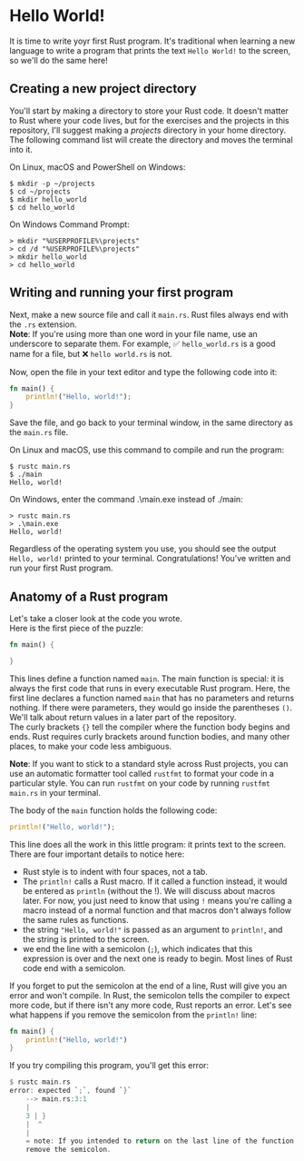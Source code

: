 # Hello World!

It is time to write yoyr first Rust program. It's traditional when learning a new language to write a program that prints the text `Hello World!` to the screen, so we'll do the same here!

## Creating a new project directory

You'll start by making a directory to store your Rust code. It doesn't matter to Rust where your code lives, but for the exercises and the projects in this repository, I'll suggest making a _projects_ directory in your home directory.  
The following command list will create the directory and moves the terminal into it.

On Linux, macOS and PowerShell on Windows:
```
$ mkdir -p ~/projects
$ cd ~/projects
$ mkdir hello_world
$ cd hello_world
```

On Windows Command Prompt:
```
> mkdir "%USERPROFILE%\projects"
> cd /d "%USERPROFILE%\projects"
> mkdir hello_world
> cd hello_world
```

## Writing and running your first program

Next, make a new source file and call it `main.rs`. Rust files always end with the `.rs` extension.  
__Note__: If you're using more than one word in your file name, use an underscore to separate them. For example, :white_check_mark:  `hello_world.rs` is a good name for a file, but :x: `hello world.rs` is not.

Now, open the file in your text editor and type the following code into it:
```rust
fn main() {
    println!("Hello, world!");
}
```

Save the file, and go back to your terminal window, in the same directory as the `main.rs` file. 

On Linux and macOS, use this command to compile and run the program:
```
$ rustc main.rs
$ ./main
Hello, world!
```
On Windows, enter the command .\main.exe instead of ./main:
```
> rustc main.rs
> .\main.exe
Hello, world!
```

Regardless of the operating system you use, you should see the output `Hello, world!` printed to your terminal. Congratulations! You've written and run your first Rust program.

## Anatomy of a Rust program

Let's take a closer look at the code you wrote.  
Here is the first piece of the puzzle:

```rust
fn main() {

}
```

This lines define a function named `main`. The main function is special: it is always the first code that runs in every executable Rust program. Here, the first line declares a function named `main` that has no parameters and returns nothing. If there were parameters, they would go inside the parentheses `()`. We'll talk about return values in a later part of the repository.  
The curly brackets `{}` tell the compiler where the function body begins and ends. Rust requires curly brackets around function bodies, and many other places, to make your code less ambiguous.

__Note__: If you want to stick to a standard style across Rust projects, you can use an automatic formatter tool called `rustfmt` to format your code in a particular style. You can run `rustfmt` on your code by running `rustfmt main.rs` in your terminal.

The body of the `main` function holds the following code:

```rust
println!("Hello, world!");
```

This line does all the work in this little program: it prints text to the screen. There are four important details to notice here:
- Rust style is to indent with four spaces, not a tab.
- The `println!` calls a Rust macro. If it called a function instead, it would be entered as `println` (without the !). We will discuss about macros later. For now, you just need to know that using `!` means you're calling a macro instead of a normal function and that macros don't always follow the same rules as functions.
- the string `"Hello, world!"` is passed as an argument to `println!`, and the string is printed to the screen.
- we end the line with a semicolon (`;`), which indicates that this expression is over and the next one is ready to begin. Most lines of Rust code end with a semicolon. 

If you forget to put the semicolon at the end of a line, Rust will give you an error and won't compile. In Rust, the semicolon tells the compiler to expect more code, but if there isn't any more code, Rust reports an error. Let's see what happens if you remove the semicolon from the `println!` line:

```rust
fn main() {
    println!("Hello, world!")
}
```

If you try compiling this program, you'll get this error:

```rust
$ rustc main.rs
error: expected `;`, found `}`
    --> main.rs:3:1
    |
    3 | }
    |  ^
    |
    = note: If you intended to return on the last line of the function body, you can
    remove the semicolon.
```

